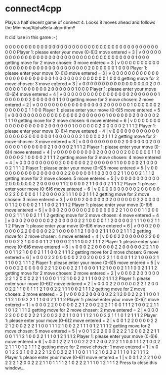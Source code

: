 # connect4cpp

Plays a half decent game of connect 4. Looks 8 moves ahead and follows the Minimax/AlphaBeta algorithm!!

It did lose in this game :-(

0 0 0 0 0 0 0 
0 0 0 0 0 0 0 
0 0 0 0 0 0 0 
0 0 0 0 0 0 0 
0 0 0 0 0 0 0 
0 0 0 0 0 0 0 
Player 1: please enter your move (0-6)3
move entered = 3
      |
      v
0 0 0 0 0 0 0 
0 0 0 0 0 0 0 
0 0 0 0 0 0 0 
0 0 0 0 0 0 0 
0 0 0 0 0 0 0 
0 0 0 1 0 0 0 
getting move for 2
move chosen: 3
move entered = 3
      |
      v
0 0 0 0 0 0 0 
0 0 0 0 0 0 0 
0 0 0 0 0 0 0 
0 0 0 0 0 0 0 
0 0 0 2 0 0 0 
0 0 0 1 0 0 0 
Player 1: please enter your move (0-6)3
move entered = 3
      |
      v
0 0 0 0 0 0 0 
0 0 0 0 0 0 0 
0 0 0 0 0 0 0 
0 0 0 1 0 0 0 
0 0 0 2 0 0 0 
0 0 0 1 0 0 0 
getting move for 2
move chosen: 3
move entered = 3
      |
      v
0 0 0 0 0 0 0 
0 0 0 0 0 0 0 
0 0 0 2 0 0 0 
0 0 0 1 0 0 0 
0 0 0 2 0 0 0 
0 0 0 1 0 0 0 
Player 1: please enter your move (0-6)4
move entered = 4
        |
        v
0 0 0 0 0 0 0 
0 0 0 0 0 0 0 
0 0 0 2 0 0 0 
0 0 0 1 0 0 0 
0 0 0 2 0 0 0 
0 0 0 1 1 0 0 
getting move for 2
move chosen: 2
move entered = 2
    |
    v
0 0 0 0 0 0 0 
0 0 0 0 0 0 0 
0 0 0 2 0 0 0 
0 0 0 1 0 0 0 
0 0 0 2 0 0 0 
0 0 2 1 1 0 0 
Player 1: please enter your move (0-6)5
move entered = 5
          |
          v
0 0 0 0 0 0 0 
0 0 0 0 0 0 0 
0 0 0 2 0 0 0 
0 0 0 1 0 0 0 
0 0 0 2 0 0 0 
0 0 2 1 1 1 0 
getting move for 2
move chosen: 6
move entered = 6
            |
            v
0 0 0 0 0 0 0 
0 0 0 0 0 0 0 
0 0 0 2 0 0 0 
0 0 0 1 0 0 0 
0 0 0 2 0 0 0 
0 0 2 1 1 1 2 
Player 1: please enter your move (0-6)4
move entered = 4
        |
        v
0 0 0 0 0 0 0 
0 0 0 0 0 0 0 
0 0 0 2 0 0 0 
0 0 0 1 0 0 0 
0 0 0 2 1 0 0 
0 0 2 1 1 1 2 
getting move for 2
move chosen: 3
move entered = 3
      |
      v
0 0 0 0 0 0 0 
0 0 0 2 0 0 0 
0 0 0 2 0 0 0 
0 0 0 1 0 0 0 
0 0 0 2 1 0 0 
0 0 2 1 1 1 2 
Player 1: please enter your move (0-6)4
move entered = 4
        |
        v
0 0 0 0 0 0 0 
0 0 0 2 0 0 0 
0 0 0 2 0 0 0 
0 0 0 1 1 0 0 
0 0 0 2 1 0 0 
0 0 2 1 1 1 2 
getting move for 2
move chosen: 4
move entered = 4
        |
        v
0 0 0 0 0 0 0 
0 0 0 2 0 0 0 
0 0 0 2 2 0 0 
0 0 0 1 1 0 0 
0 0 0 2 1 0 0 
0 0 2 1 1 1 2 
Player 1: please enter your move (0-6)5
move entered = 5
          |
          v
0 0 0 0 0 0 0 
0 0 0 2 0 0 0 
0 0 0 2 2 0 0 
0 0 0 1 1 0 0 
0 0 0 2 1 1 0 
0 0 2 1 1 1 2 
getting move for 2
move chosen: 5
move entered = 5
          |
          v
0 0 0 0 0 0 0 
0 0 0 2 0 0 0 
0 0 0 2 2 0 0 
0 0 0 1 1 2 0 
0 0 0 2 1 1 0 
0 0 2 1 1 1 2 
Player 1: please enter your move (0-6)6
move entered = 6
            |
            v
0 0 0 0 0 0 0 
0 0 0 2 0 0 0 
0 0 0 2 2 0 0 
0 0 0 1 1 2 0 
0 0 0 2 1 1 1 
0 0 2 1 1 1 2 
getting move for 2
move chosen: 3
move entered = 3
      |
      v
0 0 0 2 0 0 0 
0 0 0 2 0 0 0 
0 0 0 2 2 0 0 
0 0 0 1 1 2 0 
0 0 0 2 1 1 1 
0 0 2 1 1 1 2 
Player 1: please enter your move (0-6)5
move entered = 5
          |
          v
0 0 0 2 0 0 0 
0 0 0 2 0 0 0 
0 0 0 2 2 1 0 
0 0 0 1 1 2 0 
0 0 0 2 1 1 1 
0 0 2 1 1 1 2 
getting move for 2
move chosen: 4
move entered = 4
        |
        v
0 0 0 2 0 0 0 
0 0 0 2 2 0 0 
0 0 0 2 2 1 0 
0 0 0 1 1 2 0 
0 0 0 2 1 1 1 
0 0 2 1 1 1 2 
Player 1: please enter your move (0-6)6
move entered = 6
            |
            v
0 0 0 2 0 0 0 
0 0 0 2 2 0 0 
0 0 0 2 2 1 0 
0 0 0 1 1 2 1 
0 0 0 2 1 1 1 
0 0 2 1 1 1 2 
getting move for 2
move chosen: 4
move entered = 4
        |
        v
0 0 0 2 2 0 0 
0 0 0 2 2 0 0 
0 0 0 2 2 1 0 
0 0 0 1 1 2 1 
0 0 0 2 1 1 1 
0 0 2 1 1 1 2 
Player 1: please enter your move (0-6)6
move entered = 6
            |
            v
0 0 0 2 2 0 0 
0 0 0 2 2 0 0 
0 0 0 2 2 1 1 
0 0 0 1 1 2 1 
0 0 0 2 1 1 1 
0 0 2 1 1 1 2 
getting move for 2
move chosen: 6
move entered = 6
            |
            v
0 0 0 2 2 0 0 
0 0 0 2 2 0 2 
0 0 0 2 2 1 1 
0 0 0 1 1 2 1 
0 0 0 2 1 1 1 
0 0 2 1 1 1 2 
Player 1: please enter your move (0-6)5
move entered = 5
          |
          v
0 0 0 2 2 0 0 
0 0 0 2 2 1 2 
0 0 0 2 2 1 1 
0 0 0 1 1 2 1 
0 0 0 2 1 1 1 
0 0 2 1 1 1 2 
getting move for 2
move chosen: 2
move entered = 2
    |
    v
0 0 0 2 2 0 0 
0 0 0 2 2 1 2 
0 0 0 2 2 1 1 
0 0 0 1 1 2 1 
0 0 2 2 1 1 1 
0 0 2 1 1 1 2 
Player 1: please enter your move (0-6)2
move entered = 2
    |
    v
0 0 0 2 2 0 0 
0 0 0 2 2 1 2 
0 0 0 2 2 1 1 
0 0 1 1 1 2 1 
0 0 2 2 1 1 1 
0 0 2 1 1 1 2 
getting move for 2
move chosen: 2
move entered = 2
    |
    v
0 0 0 2 2 0 0 
0 0 0 2 2 1 2 
0 0 2 2 2 1 1 
0 0 1 1 1 2 1 
0 0 2 2 1 1 1 
0 0 2 1 1 1 2 
Player 1: please enter your move (0-6)1
move entered = 1
  |
  v
0 0 0 2 2 0 0 
0 0 0 2 2 1 2 
0 0 2 2 2 1 1 
0 0 1 1 1 2 1 
0 0 2 2 1 1 1 
0 1 2 1 1 1 2 
getting move for 2
move chosen: 2
move entered = 2
    |
    v
0 0 0 2 2 0 0 
0 0 2 2 2 1 2 
0 0 2 2 2 1 1 
0 0 1 1 1 2 1 
0 0 2 2 1 1 1 
0 1 2 1 1 1 2 
Player 1: please enter your move (0-6)2
move entered = 2
    |
    v
0 0 1 2 2 0 0 
0 0 2 2 2 1 2 
0 0 2 2 2 1 1 
0 0 1 1 1 2 1 
0 0 2 2 1 1 1 
0 1 2 1 1 1 2 
getting move for 2
move chosen: 5
move entered = 5
          |
          v
0 0 1 2 2 2 0 
0 0 2 2 2 1 2 
0 0 2 2 2 1 1 
0 0 1 1 1 2 1 
0 0 2 2 1 1 1 
0 1 2 1 1 1 2 
Player 1: please enter your move (0-6)6
move entered = 6
            |
            v
0 0 1 2 2 2 1 
0 0 2 2 2 1 2 
0 0 2 2 2 1 1 
0 0 1 1 1 2 1 
0 0 2 2 1 1 1 
0 1 2 1 1 1 2 
getting move for 2
move chosen: 1
move entered = 1
  |
  v
0 0 1 2 2 2 1 
0 0 2 2 2 1 2 
0 0 2 2 2 1 1 
0 0 1 1 1 2 1 
0 2 2 2 1 1 1 
0 1 2 1 1 1 2 
Player 1: please enter your move (0-6)1
move entered = 1
  |
  v
0 0 1 2 2 2 1 
0 0 2 2 2 1 2 
0 0 2 2 2 1 1 
0 1 1 1 1 2 1 
0 2 2 2 1 1 1 
0 1 2 1 1 1 2 
Press <RETURN> to close this window...


